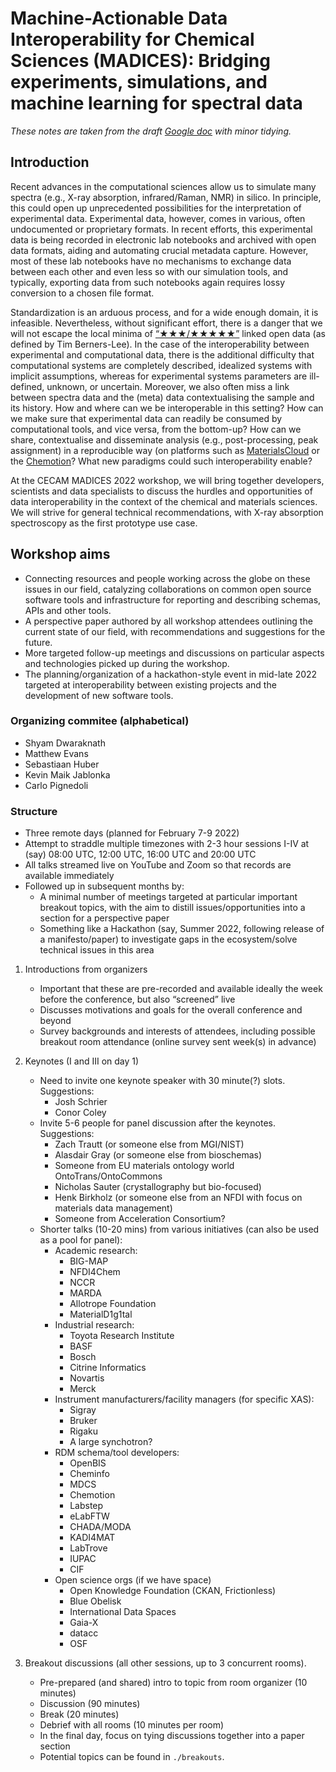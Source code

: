 # Machine-Actionable Data Interoperability for Chemical Sciences (MADICES): Bridging experiments, simulations, and machine learning for spectral data

*These notes are taken from the draft [Google doc](https://docs.google.com/document/d/1AP24-2ytyDjZvLK5kG5pRnQFtIA_7M8nYeqHEskWvQI/edit) with minor tidying.*

## Introduction

Recent advances in the computational sciences allow us to simulate many spectra (e.g., X-ray absorption, infrared/Raman, NMR) in silico. In principle, this could open up unprecedented possibilities for the interpretation of experimental data. 
Experimental data, however, comes in various, often undocumented or proprietary formats. 
In recent efforts, this experimental data is being recorded in electronic lab notebooks and archived with open data formats, aiding and automating crucial metadata capture. 
However, most of these lab notebooks have no mechanisms to exchange data between each other and even less so with our simulation tools, and typically, exporting data from such notebooks again requires lossy conversion to a chosen file format.

Standardization is an arduous process, and for a wide enough domain, it is infeasible. 
Nevertheless, without significant effort, there is a danger that we will not escape the local minima of [“★★★/★★★★★”](https://www.w3.org/DesignIssues/LinkedData.html) linked open data (as defined by Tim Berners-Lee).
In the case of the interoperability between experimental and computational data, there is the additional difficulty that computational systems are completely described, idealized systems with implicit assumptions, whereas for experimental systems parameters are ill-defined, unknown, or uncertain.
Moreover, we also often miss a link between spectra data and the (meta) data contextualising the sample and its history.
How and where can we be interoperable in this setting? How can we make sure that experimental data can readily be consumed by computational tools, and vice versa, from the bottom-up? 
How can we share, contextualise and disseminate analysis (e.g., post-processing, peak assignment) in a reproducible way (on platforms such as [MaterialsCloud](https://materialscloud.org) or the [Chemotion](https://www.chemotion.net)? 
What new paradigms could such interoperability enable?

At the CECAM MADICES 2022 workshop, we will bring together developers, scientists and data specialists to discuss the hurdles and opportunities of data interoperability in the context of the chemical and materials sciences.
We will strive for general technical recommendations,  with  X-ray absorption spectroscopy as the first prototype use case.

## Workshop aims

- Connecting resources and people working across the globe on these issues in our field, catalyzing collaborations on common open source software tools and infrastructure for reporting and describing schemas, APIs and other tools.
- A perspective paper authored by all workshop attendees outlining the current state of our field, with recommendations and suggestions for the future.
- More targeted follow-up meetings and discussions on particular aspects and technologies picked up during the workshop.
- The planning/organization of a hackathon-style event in mid-late 2022 targeted at interoperability between existing projects and the development of new software tools.

### Organizing commitee (alphabetical)

- Shyam Dwaraknath
- Matthew Evans
- Sebastiaan Huber
- Kevin Maik Jablonka
- Carlo Pignedoli

### Structure

- Three remote days (planned for February 7-9 2022)
- Attempt to straddle multiple timezones with 2-3 hour sessions I-IV at (say) 08:00 UTC, 12:00 UTC, 16:00 UTC and 20:00 UTC
- All talks streamed live on YouTube and Zoom so that records are available immediately
- Followed up in subsequent months by:
    - A minimal number of meetings targeted at particular important breakout topics, with the aim to distill issues/opportunities into a section for a perspective paper
    - Something like a Hackathon (say, Summer 2022, following release of a manifesto/paper) to investigate gaps in the ecosystem/solve technical issues in this area

1. Introductions from organizers
    - Important that these are pre-recorded and available ideally the week before the conference, but also “screened” live
    - Discusses motivations and goals for the overall conference and beyond
    - Survey backgrounds and interests of attendees, including possible breakout room attendance (online survey sent week(s) in advance) 

2. Keynotes (I and III on day 1) 
    - Need to invite one keynote speaker with 30 minute(?) slots. Suggestions:
        - Josh Schrier
        - Conor Coley
    - Invite 5-6 people for panel discussion after the keynotes. Suggestions:
        - Zach Trautt (or someone else from MGI/NIST)
        - Alasdair Gray (or someone else from bioschemas)
        - Someone from EU materials ontology world OntoTrans/OntoCommons 
        - Nicholas Sauter (crystallography but bio-focused)
        - Henk Birkholz (or someone else from an NFDI with focus on materials data management)
        - Someone from Acceleration Consortium?
    - Shorter talks (10-20 mins) from various initiatives (can also be used as a pool for panel):
        - Academic research:
            - BIG-MAP
            - NFDI4Chem
            - NCCR
            - MARDA
            - Allotrope Foundation
            - MaterialD1g1tal
        - Industrial research:
            - Toyota Research Institute
            - BASF
            - Bosch
            - Citrine Informatics
            - Novartis
            - Merck
        - Instrument manufacturers/facility managers (for specific XAS):
            - Sigray
            - Bruker
            - Rigaku
            - A large synchotron? 
        - RDM schema/tool developers:
            - OpenBIS
            - Cheminfo
            - MDCS
            - Chemotion
            - Labstep
            - eLabFTW
            - CHADA/MODA
            - KADI4MAT
            - LabTrove
            - IUPAC
            - CIF
        - Open science orgs (if we have space)
            - Open Knowledge Foundation (CKAN, Frictionless)
            - Blue Obelisk
            - International Data Spaces
            - Gaia-X
            - datacc
            - OSF

3. Breakout discussions (all other sessions, up to 3 concurrent rooms). 
    - Pre-prepared (and shared) intro to topic from room organizer (10 minutes)
    - Discussion (90 minutes)
    - Break (20 minutes)
    - Debrief with all rooms (10 minutes per room)
    - In the final day, focus on tying discussions together into a paper section
    - Potential topics can be found in `./breakouts`.
